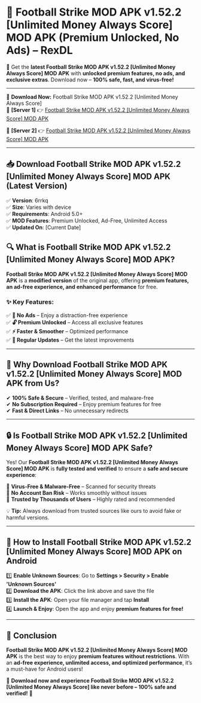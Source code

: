 # 🚀 Football Strike MOD APK v1.52.2 [Unlimited Money Always Score] MOD APK (Premium Unlocked, No Ads) – RexDL 

🎯 Get the **latest Football Strike MOD APK v1.52.2 [Unlimited Money Always Score] MOD APK** with **unlocked premium features, no ads, and exclusive extras**. Download now – **100% safe, fast, and virus-free!**  

---

🔽 **Download Now:** Football Strike MOD APK v1.52.2 [Unlimited Money Always Score]  
🔹 **[Server 1]** 👉 [Football Strike MOD APK v1.52.2 [Unlimited Money Always Score] MOD APK](https://apkcomod.com?title=Football_Strike_MOD_APK_v1.52.2_[Unlimited_Money_Always_Score])  

🔹 **[Server 2]** 👉 [Football Strike MOD APK v1.52.2 [Unlimited Money Always Score] MOD APK](https://apkcomod.com?title=Football_Strike_MOD_APK_v1.52.2_[Unlimited_Money_Always_Score])  

---
## 📥 Download Football Strike MOD APK v1.52.2 [Unlimited Money Always Score] MOD APK (Latest Version)  

✅ **Version**: 6rrkq  
✅ **Size**: Varies with device  
✅ **Requirements**: Android 5.0+  
✅ **MOD Features**: Premium Unlocked, Ad-Free, Unlimited Access  
✅ **Updated On**: [Current Date]  

## 🔍 What is Football Strike MOD APK v1.52.2 [Unlimited Money Always Score] MOD APK?  

**Football Strike MOD APK v1.52.2 [Unlimited Money Always Score] MOD APK** is a **modified version** of the original app, offering **premium features, an ad-free experience, and enhanced performance** for free.  

### ✨ Key Features:  

✅ **🚫 No Ads** – Enjoy a distraction-free experience  
✅ **🔓 Premium Unlocked** – Access all exclusive features  
✅ **⚡ Faster & Smoother** – Optimized performance  
✅ **🔄 Regular Updates** – Get the latest improvements  

---

## 🌟 Why Download Football Strike MOD APK v1.52.2 [Unlimited Money Always Score] MOD APK from Us?  

✔ **100% Safe & Secure** – Verified, tested, and malware-free  
✔ **No Subscription Required** – Enjoy premium features for free  
✔ **Fast & Direct Links** – No unnecessary redirects  

---

## 🔒 Is Football Strike MOD APK v1.52.2 [Unlimited Money Always Score] MOD APK Safe?  

Yes! Our **Football Strike MOD APK v1.52.2 [Unlimited Money Always Score] MOD APK** is **fully tested and verified** to ensure a **safe and secure experience**:  

🔹 **Virus-Free & Malware-Free** – Scanned for security threats  
🔹 **No Account Ban Risk** – Works smoothly without issues  
🔹 **Trusted by Thousands of Users** – Highly rated and recommended  

💡 **Tip:** Always download from trusted sources like ours to avoid fake or harmful versions.  

---

## 📲 How to Install Football Strike MOD APK v1.52.2 [Unlimited Money Always Score] MOD APK on Android  

1️⃣ **Enable Unknown Sources**: Go to **Settings > Security > Enable 'Unknown Sources'**  
2️⃣ **Download the APK**: Click the link above and save the file  
3️⃣ **Install the APK**: Open your file manager and tap **Install**  
4️⃣ **Launch & Enjoy**: Open the app and enjoy **premium features for free!**  

---

## 🚀 Conclusion  

**Football Strike MOD APK v1.52.2 [Unlimited Money Always Score] MOD APK** is the best way to enjoy **premium features without restrictions**. With an **ad-free experience, unlimited access, and optimized performance**, it’s a must-have for Android users!  

🔻 **Download now and experience Football Strike MOD APK v1.52.2 [Unlimited Money Always Score] like never before – 100% safe and verified!** 🔻  
